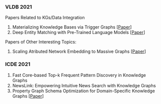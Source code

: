 ### VLDB 2021
Papers Related to KGs/Data Integration
1. Materializing Knowledge Bases via Trigger Graphs [[Paper](https://vldb.org/pvldb/vol14/p943-tsamoura.pdf)]
2. Deep Entity Matching with Pre-Trained Language Models [[Paper](https://vldb.org/pvldb/vol14/p50-li.pdf)]

Papers of Other Interesting Topics:
1. Scaling Atributed Network Embedding to Massive Graphs [[Paper](https://vldb.org/pvldb/vol14/p37-yang.pdf)]

### ICDE 2021
1. Fast Core-based Top-k Frequent Pattern Discovery in Knowledge Graphs
2. NewsLink: Empowering Intuitive News Search with Knowledge Graphs
3. Property Graph Schema Optimization for Domain-Specific Knowledge Graphs [[Paper](https://arxiv.org/pdf/2003.11580.pdf)]
